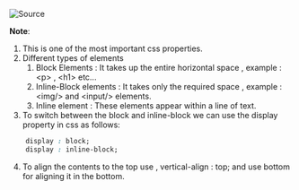 ![Source](https://youtu.be/G3e-cpL7ofc?t=8750)

**Note**:
1. This is one of the most important css properties.
2. Different types of elements
	1. Block Elements : It takes up the entire horizontal space , example : \<p> , \<h1>  etc...
	2. Inline-Block elements : It takes only the required space , example : \<img/> and \<input/> elements.
	3. Inline element : These elements appear within a line of text.
3. To switch between the block and inline-block we can use the display property in css as follows:
```css
	display : block;
	display : inline-block;
```
4. To align the contents to the top use , vertical-align : top; and use bottom for aligning it in the bottom.
